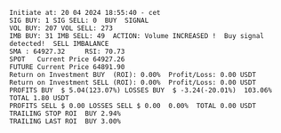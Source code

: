     Initiate at: 20 04 2024 18:55:40 - cet
    SIG BUY: 1 SIG SELL: 0  BUY  SIGNAL
    VOL BUY: 207 VOL SELL: 273
    IMB BUY: 31 IMB SELL: 49  ACTION: Volume INCREASED !  Buy signal detected!  SELL IMBALANCE
    SMA : 64927.32     RSI: 70.73
    SPOT   Current Price 64927.26
    FUTURE Current Price 64891.90
    Return on Investment BUY  (ROI): 0.00%  Profit/Loss: 0.00 USDT
    Return on Investment SELL (ROI): 0.00%  Profit/Loss: 0.00 USDT
    PROFITS BUY  $ 5.04(123.07%) LOSSES BUY  $ -3.24(-20.01%)  103.06%  TOTAL 1.80 USDT
    PROFITS SELL $ 0.00 LOSSES SELL $ 0.00  0.00%  TOTAL 0.00 USDT
    TRAILING STOP ROI  BUY 2.94%
    TRAILING LAST ROI  BUY 3.00%
